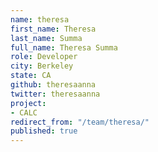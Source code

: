 ```yaml
---
name: theresa
first_name: Theresa
last_name: Summa
full_name: Theresa Summa
role: Developer
city: Berkeley
state: CA
github: theresaanna
twitter: theresaanna
project:
- CALC
redirect_from: "/team/theresa/"
published: true
---
```


